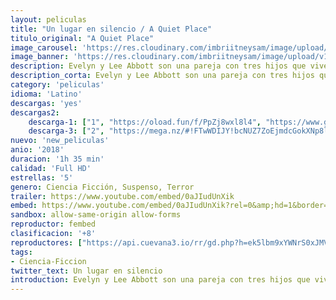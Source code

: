 ```yaml
---
layout: peliculas
title: "Un lugar en silencio / A Quiet Place"
titulo_original: "A Quiet Place"
image_carousel: 'https://res.cloudinary.com/imbriitneysam/image/upload/v1546038899/silencioa-poster-min.jpg'
image_banner: 'https://res.cloudinary.com/imbriitneysam/image/upload/v1546038899/silencio-banner-min.jpg'
description: Evelyn y Lee Abbott son una pareja con tres hijos que vive una granja aislada de toda civilización al norte de Nueva York. Esta familia ha sobrevivido durante meses en un mundo invadido y amenazado por mortales criaturas extraterrestres que se guían por el sonido para cazar. En este contexto en el que una palabra puede significar la muerte, la familia Abbott vive silenciosamente, andan descalzos y se comunican por medio del lenguaje de señas.
description_corta: Evelyn y Lee Abbott son una pareja con tres hijos que vive una granja aislada de toda civilización al norte de Nueva York. Esta familia ha sobrevivido durante meses en un mundo invadido y amenazado por mortales criaturas..
category: 'peliculas'
idioma: 'Latino'
descargas: 'yes'
descargas2:
    descarga-1: ["1", "https://oload.fun/f/PpZj8wxl8l4", "https://www.google.com/s2/favicons?domain=openload.co","OpenLoad","https://res.cloudinary.com/imbriitneysam/image/upload/v1541473684/mexico.png", "Latino", "Full HD"]
    descarga-3: ["2", "https://mega.nz/#!FTwWDIJY!bcNUZ7ZoEjmdcGokXNp8lfPBM-pPAT5gc_Gq323IKc4", "https://www.google.com/s2/favicons?domain=mega.nz","Mega","https://res.cloudinary.com/imbriitneysam/image/upload/v1541473684/mexico.png", "Latino", "Full HD"]
nuevo: 'new_peliculas'
anio: '2018'
duracion: '1h 35 min'
calidad: 'Full HD'
estrellas: '5'
genero: Ciencia Ficción, Suspenso, Terror
trailer: https://www.youtube.com/embed/0aJIudUnXik
embed: https://www.youtube.com/embed/0aJIudUnXik?rel=0&amp;hd=1&border=0&wmode=opaque&enablejsapi=1&modestbranding=1&controls=1&showinfo=1
sandbox: allow-same-origin allow-forms
reproductor: fembed
clasificacion: '+8'
reproductores: ["https://api.cuevana3.io/rr/gd.php?h=ek5lbm9xYWNrS0xJMVp5b21KREk0dFBLbjVkaHhkRGdrOG1jbnBpUnhhS1ZySVIzWU5TMHdxZWJqSVY5MXJIRTA4cVVaS0hYcEtTdnZZT1RnYzdGNmM2U3FadVkyUT09"]
tags:
- Ciencia-Ficcion
twitter_text: Un lugar en silencio
introduction: Evelyn y Lee Abbott son una pareja con tres hijos que vive una granja aislada de toda civilización al norte de Nueva York. Esta familia ha sobrevivido durante meses en un mundo invadido y amenazado por mortales criaturas..
---
```












